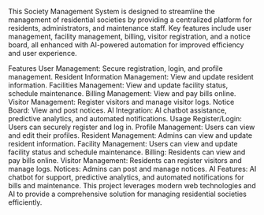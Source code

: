 This Society Management System is designed to streamline the management of residential societies by providing a centralized platform for residents, administrators, and maintenance staff. Key features include user management, facility management, billing, visitor registration, and a notice board, all enhanced with AI-powered automation for improved efficiency and user experience.

Features
User Management: Secure registration, login, and profile management.
Resident Information Management: View and update resident information.
Facilities Management: View and update facility status, schedule maintenance.
Billing Management: View and pay bills online.
Visitor Management: Register visitors and manage visitor logs.
Notice Board: View and post notices.
AI Integration: AI chatbot assistance, predictive analytics, and automated notifications.
Usage
Register/Login: Users can securely register and log in.
Profile Management: Users can view and edit their profiles.
Resident Management: Admins can view and update resident information.
Facility Management: Users can view and update facility status and schedule maintenance.
Billing: Residents can view and pay bills online.
Visitor Management: Residents can register visitors and manage logs.
Notices: Admins can post and manage notices.
AI Features: AI chatbot for support, predictive analytics, and automated notifications for bills and maintenance.
This project leverages modern web technologies and AI to provide a comprehensive solution for managing residential societies efficiently.





